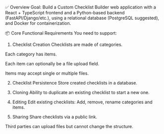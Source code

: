 ✅ Overview
Goal: Build a Custom Checklist Builder web application with a React + TypeScript frontend and a Python-based backend (FastAPI/Django/etc.), using a relational database (PostgreSQL suggested), and Docker for containerization.

📦 Core Functional Requirements
You need to support:

1. Checklist Creation
   Checklists are made of categories.

Each category has items.

Each item can optionally be a file upload field.

Items may accept single or multiple files.

2. Checklist Persistence
   Store created checklists in a database.

3. Cloning
   Ability to duplicate an existing checklist to start a new one.

4. Editing
   Edit existing checklists: Add, remove, rename categories and items.

5. Sharing
   Share checklists via a public link.

Third parties can upload files but cannot change the structure.
